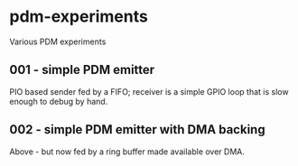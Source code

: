 # pdm-experiments
Various PDM experiments

## 001 - simple PDM emitter

PIO based sender fed by a FIFO; receiver is a simple GPIO loop that is 
slow enough to debug by hand.

## 002 - simple PDM emitter with DMA backing

Above - but now fed by a ring buffer made available over DMA.
